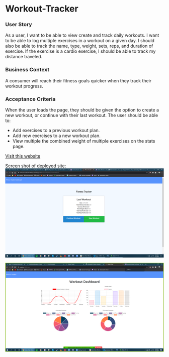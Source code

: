 # Workout-Tracker  

### User Story   
As a user, I want to be able to view create and track daily workouts. I want to be able to log multiple exercises in a workout on a given day. I should also be able to track the name, type, weight, sets, reps, and duration of exercise. If the exercise is a cardio exercise, I should be able to track my distance traveled.

### Business Context  
A consumer will reach their fitness goals quicker when they track their workout progress.

### Acceptance Criteria  
When the user loads the page, they should be given the option to create a new workout, or continue with their last workout.
The user should be able to:    
<ul><li>Add exercises to a previous workout plan.</li>  
<li>Add new exercises to a new workout plan.</li>  
<li>View multiple the combined weight of multiple exercises on the stats page.</li></ul>  

[Visit this website](https://workout-tracker-for-fitness.herokuapp.com/)  

Screen shot of deployed site:  
![Workout Tracker screen shot](public/assets/images/ft.png)

![Workout Dashboard screen shot](public/assets/images/wd.png)